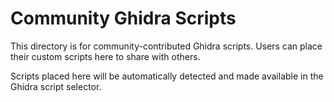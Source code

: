 # Community Ghidra Scripts

This directory is for community-contributed Ghidra scripts. Users can place their custom scripts here to share with others.

Scripts placed here will be automatically detected and made available in the Ghidra script selector.